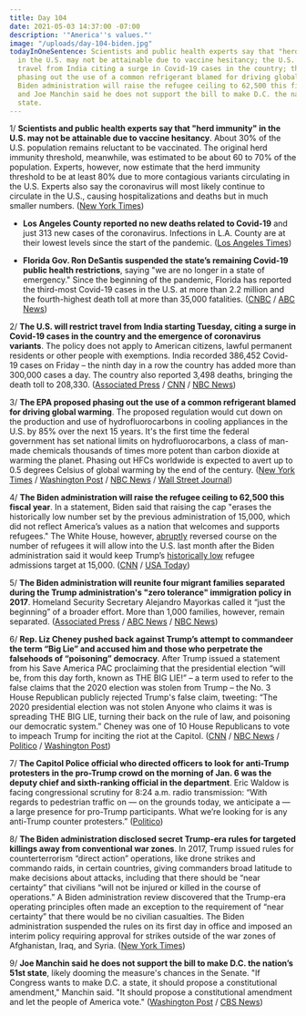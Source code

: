 ```yaml
---
title: Day 104
date: 2021-05-03 14:37:00 -07:00
description: '"America''s values."'
image: "/uploads/day-104-biden.jpg"
todayInOneSentence: Scientists and public health experts say that "herd immunity"
  in the U.S. may not be attainable due to vaccine hesitancy; the U.S. will restrict
  travel from India citing a surge in Covid-19 cases in the country; the EPA proposed
  phasing out the use of a common refrigerant blamed for driving global warming; the
  Biden administration will raise the refugee ceiling to 62,500 this fiscal year;
  and Joe Manchin said he does not support the bill to make D.C. the nation’s 51st
  state.
---
```


1/ **Scientists and public health experts say that "herd immunity" in the U.S. may not be attainable due to vaccine hesitancy**. About 30% of the U.S. population remains reluctant to be vaccinated. The original herd immunity threshold, meanwhile, was estimated to be about 60 to 70% of the population. Experts, however, now estimate that the herd immunity threshold to be at least 80% due to more contagious variants circulating in the U.S. Experts also say the coronavirus will most likely continue to circulate in the U.S., causing hospitalizations and deaths but in much smaller numbers. ([New York Times](https://www.nytimes.com/2021/05/03/health/covid-herd-immunity-vaccine.html))

* **Los Angeles County reported no new deaths related to Covid-19** and just 313 new cases of the coronavirus. Infections in L.A. County are at their lowest levels since the start of the pandemic. ([Los Angeles Times](https://www.latimes.com/california/story/2021-05-02/los-angeles-county-reports-no-new-covid-19-deaths))

* **Florida Gov. Ron DeSantis suspended the state’s remaining Covid-19 public health restrictions**, saying "we are no longer in a state of emergency." Since the beginning of the pandemic, Florida has reported the third-most Covid-19 cases in the U.S. at more than 2.2 million and the fourth-highest death toll at more than 35,000 fatalities. ([CNBC](https://www.cnbc.com/2021/05/03/florida-governor-desantis-suspends-all-remaining-covid-restrictions.html) / [ABC News](https://abcnews.go.com/US/wireStory/florida-governor-signs-law-preempting-local-covid-edicts-77465345))

2/ **The U.S. will restrict travel from India starting Tuesday, citing a surge in Covid-19 cases in the country and the emergence of coronavirus variants**. The policy does not apply to American citizens, lawful permanent residents or other people with exemptions. India recorded 386,452 Covid-19 cases on Friday – the ninth day in a row the country has added more than 300,000 cases a day. The country also reported 3,498 deaths, bringing the death toll to 208,330. ([Associated Press](https://apnews.com/article/india-coronavirus-travel-restriction-5e73dbbd0da45208af988d93c430e959) / [CNN](https://www.cnn.com/2021/04/30/politics/us-india-travel-restrictions/index.html) / [NBC News](https://www.nbcnews.com/politics/white-house/biden-restrict-travel-india-amid-coronavirus-surge-n1266004))

3/ **The EPA proposed phasing out the use of a common refrigerant blamed for driving global warming**. The proposed regulation would cut down on the production and use of hydrofluorocarbons in cooling appliances in the U.S. by 85% over the next 15 years. It's the first time the federal government has set national limits on hydrofluorocarbons, a class of man-made chemicals thousands of times more potent than carbon dioxide at warming the planet. Phasing out HFCs worldwide is expected to avert up to 0.5 degrees Celsius of global warming by the end of the century. ([New York Times](https://www.nytimes.com/2021/05/03/climate/EPA-HFCs-hydrofluorocarbons.html) / [Washington Post](https://www.washingtonpost.com/climate-environment/2021/05/03/epa-climate-hfcs/) / [NBC News](https://www.nbcnews.com/politics/politics-news/biden-admins-first-climate-pollution-rule-takes-aim-refrigerants-rcna820) / [Wall Street Journal](https://www.wsj.com/articles/epa-proposes-rules-to-curb-coolant-emissions-from-air-conditioners-and-refrigerators-11620046000))

4/ **The Biden administration will raise the refugee ceiling to 62,500 this fiscal year**. In a statement, Biden said that raising the cap "erases the historically low number set by the previous administration of 15,000, which did not reflect America’s values as a nation that welcomes and supports refugees." The White House, however, [abruptly](https://whatthefuckjusthappenedtoday.com/2021/04/19/day-90/#1-the-white-house-abruptly-reversed) reversed course on the number of refugees it will allow into the U.S. last month after the Biden administration said it would keep Trump’s [historically low](https://whatthefuckjusthappenedtoday.com/2021/04/16/day-87/#1-biden-will-keep-trump%E2%80%99s-historical) refugee admissions target at 15,000. ([CNN](https://www.cnn.com/2021/05/03/politics/refugee-cap/) / [USA Today](https://www.usatoday.com/story/news/politics/2021/05/03/joe-biden-lift-trump-era-refugee-cap-after-drawing-backlash/4929572001/))

5/ **The Biden administration will reunite four migrant families separated during the Trump administration's "zero tolerance" immigration policy in 2017**. Homeland Security Secretary Alejandro Mayorkas called it “just the beginning” of a broader effort. More than 1,000 families, however, remain separated. ([Associated Press](https://apnews.com/article/immigration-mexico-border-biden-families-separation-fa9c179146c708840b1002eb4f534c30) / [ABC News](https://abcnews.go.com/Politics/biden-administration-announces-separated-migrant-families-reunited-week/story?id=77461970) / [NBC News](https://www.nbcnews.com/politics/immigration/biden-administration-reunite-four-migrant-families-separated-under-trump-n1266104))

6/ **Rep. Liz Cheney pushed back against Trump’s attempt to commandeer the term “Big Lie” and accused him and those who perpetrate the falsehoods of “poisoning” democracy**. After Trump issued a statement from his Save America PAC proclaiming that the presidential election “will be, from this day forth, known as THE BIG LIE!” – a term used to refer to the false claims that the 2020 election was stolen from Trump – the No. 3 House Republican publicly rejected Trump's false claim, tweeting: “The 2020 presidential election was not stolen Anyone who claims it was is spreading THE BIG LIE, turning their back on the rule of law, and poisoning our democratic system.” Cheney was one of 10 House Republicans to vote to impeach Trump for inciting the riot at the Capitol. ([CNN](https://www.cnn.com/2021/05/03/politics/liz-cheney-criticism-trump-big-lie/) / [NBC News](https://www.nbcnews.com/politics/donald-trump/cheney-hits-back-trump-over-election-big-lie-n1266143) / [Politico](https://www.politico.com/news/2021/05/03/liz-cheney-donald-trump-gop-feud-485215) / [Washington Post](https://www.washingtonpost.com/politics/cheney-trump-election-mccarthy/2021/05/03/41ca672c-ac21-11eb-ab4c-986555a1c511_story.html))

7/ **The Capitol Police official who directed officers to look for anti-Trump protesters in the pro-Trump crowd on the morning of Jan. 6 was the deputy chief and sixth-ranking official in the department**. Eric Waldow is facing congressional scrutiny for 8:24 a.m. radio transmission: “With regards to pedestrian traffic on — on the grounds today, we anticipate a — a large presence for pro-Trump participants. What we’re looking for is any anti-Trump counter protesters.” ([Politico](https://www.politico.com/news/2021/04/30/capitol-police-trump-insurrection-485138))

8/ **The Biden administration disclosed secret Trump-era rules for targeted killings away from conventional war zones**. In 2017, Trump issued rules for counterterrorism “direct action” operations, like drone strikes and commando raids, in certain countries, giving commanders broad latitude to make decisions about attacks, including that there should be “near certainty” that civilians “will not be injured or killed in the course of operations.” A Biden administration review discovered that the Trump-era operating principles often made an exception to the requirement of “near certainty” that there would be no civilian casualties. The Biden administration suspended the rules on its first day in office and imposed an interim policy requiring approval for strikes outside of the war zones of Afghanistan, Iraq, and Syria. ([New York Times](https://www.nytimes.com/2021/05/01/us/politics/trump-drone-strike-rules.html))

9/ **Joe Manchin said he does not support the bill to make D.C. the nation’s 51st state**, likely dooming the measure's chances in the Senate. "If Congress wants to make D.C. a state, it should propose a constitutional amendment," Manchin said. "It should propose a constitutional amendment and let the people of America vote." ([Washington Post](https://www.washingtonpost.com/local/dc-politics/manchin-dc-statehood-amendment/2021/04/30/39fab2ae-a9dd-11eb-8d25-7b30e74923ea_story.html) / [CBS News](https://www.cbsnews.com/news/machin-washington-dc-statehood-bill/))